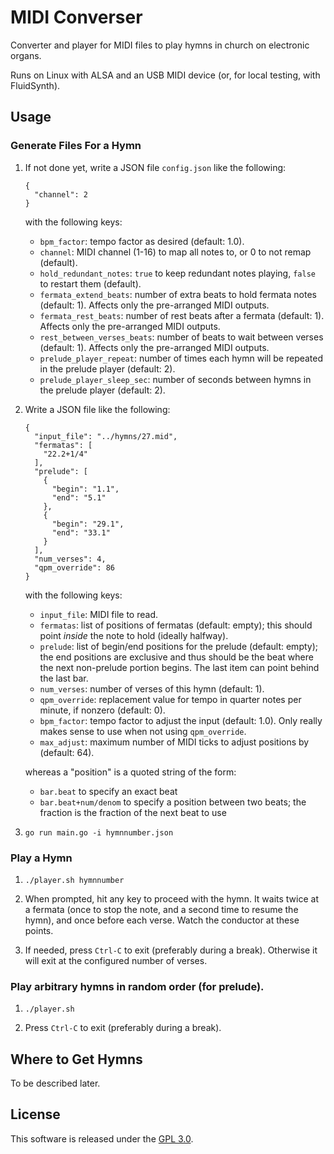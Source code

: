 # MIDI Converser

Converter and player for MIDI files to play hymns in church on electronic
organs.

Runs on Linux with ALSA and an USB MIDI device (or, for local testing, with
FluidSynth).

## Usage

### Generate Files For a Hymn

1. If not done yet, write a JSON file `config.json` like the following:

   ```
   {
     "channel": 2
   }
   ```

   with the following keys:

   * `bpm_factor`: tempo factor as desired (default: 1.0).
   * `channel`: MIDI channel (1-16) to map all notes to, or 0 to not remap (default).
   * `hold_redundant_notes`: `true` to keep redundant notes playing, `false` to restart them (default).
   * `fermata_extend_beats`: number of extra beats to hold fermata notes (default: 1). Affects only the pre-arranged MIDI outputs.
   * `fermata_rest_beats`: number of rest beats after a fermata (default: 1). Affects only the pre-arranged MIDI outputs.
   * `rest_between_verses_beats`: number of beats to wait between verses (default: 1). Affects only the pre-arranged MIDI outputs.
   * `prelude_player_repeat`: number of times each hymn will be repeated in the prelude player (default: 2).
   * `prelude_player_sleep_sec`: number of seconds between hymns in the prelude player (default: 2).

1. Write a JSON file like the following:

   ```
   {
     "input_file": "../hymns/27.mid",
     "fermatas": [
       "22.2+1/4"
     ],
     "prelude": [
       {
         "begin": "1.1",
         "end": "5.1"
       },
       {
         "begin": "29.1",
         "end": "33.1"
       }
     ],
     "num_verses": 4,
     "qpm_override": 86
   }
   ```

   with the following keys:

   * `input_file`: MIDI file to read.
   * `fermatas`: list of positions of fermatas (default: empty); this should point _inside_ the note to hold (ideally halfway).
   * `prelude`: list of begin/end positions for the prelude (default: empty); the end positions are exclusive and thus should be the beat where the next non-prelude portion begins. The last item can point behind the last bar.
   * `num_verses`: number of verses of this hymn (default: 1).
   * `qpm_override`: replacement value for tempo in quarter notes per minute, if nonzero (default: 0).
   * `bpm_factor`: tempo factor to adjust the input (default: 1.0). Only really makes sense to use when not using `qpm_override`.
   * `max_adjust`: maximum number of MIDI ticks to adjust positions by (default: 64).

   whereas a "position" is a quoted string of the form:

   * `bar.beat` to specify an exact beat
   * `bar.beat+num/denom` to specify a position between two beats; the fraction is the fraction of the next beat to use

1. `go run main.go -i hymnnumber.json`

### Play a Hymn

1. `./player.sh hymnnumber`

1. When prompted, hit any key to proceed with the hymn. It waits twice at a
   fermata (once to stop the note, and a second time to resume the hymn), and
   once before each verse. Watch the conductor at these points.

1. If needed, press `Ctrl-C` to exit (preferably during a break). Otherwise it
   will exit at the configured number of verses.

### Play arbitrary hymns in random order (for prelude).

1. `./player.sh`

1. Press `Ctrl-C` to exit (preferably during a break).

## Where to Get Hymns

To be described later.

## License

This software is released under the [GPL 3.0](COPYING.md).
